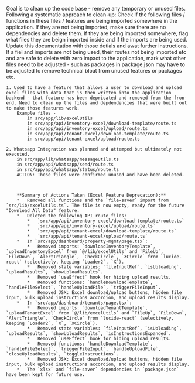 Goal is to clean up the code base - remove any temporary or unused files. 
Following a systematic approach to clean-up:
    Check if the following files / functions in these files / features are being imported somewhere in the application. If they are not being imported, make sure there are no dependencies and delete them. If they are being imported somewhere, flag what files they are beign imported inside and if the imports are being used. Update this documentation with those detials and awat further instructions. 
    If a fiel and imports are not being used, their routes not being imported etc and are safe to delete with zero impact to the application, mark what other files need to be adjusted - such as packages in package.json may have to be adjusted to remove technical bloat from unused features or packages etc. 


    1. Used to have a feature that allows a user to download and upload excel files with data that is then written into the application backend - that feature has been depricated and removed from the fron-end. Need to clean up the files and depdendencies that were built out to make those features work. 
        Example files - 
            in src/app/lib/excelUtils
            in src/app/api/inventory-excel/download-template/route.ts
            in src/app/api/inventory-excel/upload/route.ts
            in src/app/api/tenant-excel/download-template/route.ts
            in src/app/api/tenant-excel/upload/route.ts

    2. Whatsapp Integration was planned and attemped but ultimately not executed. 
        in src/app/lib/whatsapp/messageUtils.ts
        in src/app/api/whatsapp/send/route.ts
        in src/app/api/whatsapp/status/route.ts
        ACTION: These files were confirmed unused and have been deleted.

 

        **Summary of Actions Taken (Excel Feature Deprecation):**
        *   Removed all functions and the `file-saver` import from `src/lib/excelUtils.ts`. The file is now empty, ready for the future "Download All Data" feature.
        *   Deleted the following API route files:
            *   `src/app/api/inventory-excel/download-template/route.ts`
            *   `src/app/api/inventory-excel/upload/route.ts`
            *   `src/app/api/tenant-excel/download-template/route.ts`
            *   `src/app/api/tenant-excel/upload/route.ts`
        *   In `src/app/dashboard/property-mgmt/page.tsx`:
            *   Removed imports: `downloadInventoryTemplate`, `uploadInventoryExcel` from `@/lib/excelUtils` and `FileUp`, `FileDown`, `AlertTriangle`, `CheckCircle`, `XCircle` from `lucide-react` (selectively, keeping `Loader2`, `X`).
            *   Removed state variables: `fileInputRef`, `isUploading`, `uploadResults`, `showUploadResults`.
            *   Removed `useEffect` hook for hiding upload results.
            *   Removed functions: `handleDownloadTemplate`, `handleFileSelect`, `handleUploadFile`, `triggerFileInput`.
            *   Removed JSX: Excel download/upload buttons, hidden file input, bulk upload instructions accordion, and upload results display.
        *   In `src/app/dashboard/tenants/page.tsx`:
            *   Removed imports: `downloadTenantTemplate`, `uploadTenantExcel` from `@/lib/excelUtils` and `FileUp`, `FileDown`, `AlertTriangle`, `CheckCircle` from `lucide-react` (selectively, keeping `Loader2`, `X`, `XCircle`).
            *   Removed state variables: `fileInputRef`, `isUploading`, `uploadResults`, `showUploadResults`, `isInstructionsExpanded`.
            *   Removed `useEffect` hook for hiding upload results.
            *   Removed functions: `handleDownloadTemplate`, `handleFileSelect`, `triggerFileInput`, `handleUploadFile`, `closeUploadResults`, `toggleInstructions`.
            *   Removed JSX: Excel download/upload buttons, hidden file input, bulk upload instructions accordion, and upload results display.
        *   The `xlsx` and `file-saver` dependencies in `package.json` have been kept for future use.

